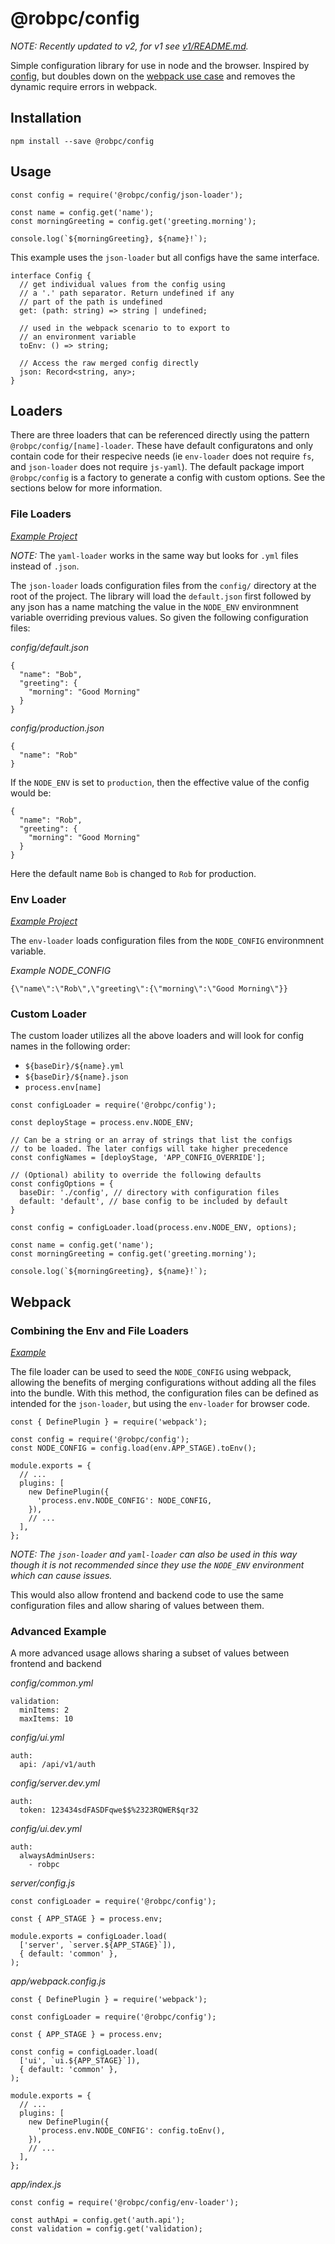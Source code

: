 # @robpc/config

_NOTE: Recently updated to v2, for v1 see [v1/README.md](https://github.com/robpc/config/blob/v1/README.md)._

Simple configuration library for use in node and the browser. Inspired by [config](https://github.com/lorenwest/node-config), but doubles down on the [webpack use case](https://github.com/lorenwest/node-config/wiki/Webpack-Usage) and removes the dynamic require errors in webpack.

## Installation

    npm install --save @robpc/config

## Usage

    const config = require('@robpc/config/json-loader');

    const name = config.get('name');
    const morningGreeting = config.get('greeting.morning');

    console.log(`${morningGreeting}, ${name}!`);

This example uses the `json-loader` but all configs have the same interface.

    interface Config {
      // get individual values from the config using
      // a '.' path separator. Return undefined if any
      // part of the path is undefined
      get: (path: string) => string | undefined;

      // used in the webpack scenario to to export to
      // an environment variable
      toEnv: () => string;

      // Access the raw merged config directly
      json: Record<string, any>;
    }

## Loaders

There are three loaders that can be referenced directly using the pattern `@robpc/config/[name]-loader`. These have default configuratons and only contain code for their respecive needs (ie `env-loader` does not require `fs`, and `json-loader` does not require `js-yaml`). The default package import `@robpc/config` is a factory to generate a config with custom options. See the sections below for more information.

### File Loaders

_[Example Project](examples/node)_

_NOTE:_ The `yaml-loader` works in the same way but looks for `.yml` files instead of `.json`.

The `json-loader` loads configuration files from the `config/` directory at the root of the project. The library will load the `default.json` first followed by any json has a name matching the value in the `NODE_ENV` environmnent variable overriding previous values. So given the following configuration files:

_config/default.json_

    {
      "name": "Bob",
      "greeting": {
        "morning": "Good Morning"
      }
    }

_config/production.json_

    {
      "name": "Rob"
    }

If the `NODE_ENV` is set to `production`, then the effective value of the config would be:

    {
      "name": "Rob",
      "greeting": {
        "morning": "Good Morning"
      }
    }

Here the default name `Bob` is changed to `Rob` for production.

### Env Loader

_[Example Project](examples/browser)_

The `env-loader` loads configuration files from the `NODE_CONFIG` environmnent variable.

_Example NODE_CONFIG_

    {\"name\":\"Rob\",\"greeting\":{\"morning\":\"Good Morning\"}}

### Custom Loader

The custom loader utilizes all the above loaders and will look for config names
in the following order:

* `${baseDir}/${name}.yml`
* `${baseDir}/${name}.json`
* `process.env[name]`

```
const configLoader = require('@robpc/config');

const deployStage = process.env.NODE_ENV;

// Can be a string or an array of strings that list the configs
// to be loaded. The later configs will take higher precedence
const configNames = [deployStage, 'APP_CONFIG_OVERRIDE'];

// (Optional) ability to override the following defaults
const configOptions = {
  baseDir: './config', // directory with configuration files
  default: 'default', // base config to be included by default
}

const config = configLoader.load(process.env.NODE_ENV, options);

const name = config.get('name');
const morningGreeting = config.get('greeting.morning');

console.log(`${morningGreeting}, ${name}!`);
```

## Webpack

### Combining the Env and File Loaders

_[Example](examples/browser/webpack.config.js)_

The file loader can be used to seed the `NODE_CONFIG` using webpack, allowing the benefits of merging configurations without adding all the files into the bundle. With this method, the configuration files can be defined as intended for the `json-loader`, but using the `env-loader` for browser code.

    const { DefinePlugin } = require('webpack');

    const config = require('@robpc/config');
    const NODE_CONFIG = config.load(env.APP_STAGE).toEnv();

    module.exports = {
      // ...
      plugins: [
        new DefinePlugin({
          'process.env.NODE_CONFIG': NODE_CONFIG,
        }),
        // ...
      ],
    };

_NOTE: The `json-loader` and `yaml-loader` can also be used in this way though it is not
recommended since they use the `NODE_ENV` environment which can cause issues._

This would also allow frontend and backend code to use the same configuration files and allow sharing of values between them.

### Advanced Example

A more advanced usage allows sharing a subset of values between frontend and backend

_config/common.yml_

    validation:
      minItems: 2
      maxItems: 10

_config/ui.yml_

    auth:
      api: /api/v1/auth

_config/server.dev.yml_

    auth:
      token: 123434sdFASDFqwe$$%2323RQWER$qr32

_config/ui.dev.yml_

    auth:
      alwaysAdminUsers:
        - robpc

_server/config.js_

    const configLoader = require('@robpc/config');

    const { APP_STAGE } = process.env;

    module.exports = configLoader.load(
      ['server', `server.${APP_STAGE}`]),
      { default: 'common' },
    );

_app/webpack.config.js_

    const { DefinePlugin } = require('webpack');

    const configLoader = require('@robpc/config');

    const { APP_STAGE } = process.env;

    const config = configLoader.load(
      ['ui', `ui.${APP_STAGE}`]),
      { default: 'common' },
    );

    module.exports = {
      // ...
      plugins: [
        new DefinePlugin({
          'process.env.NODE_CONFIG': config.toEnv(),
        }),
        // ...
      ],
    };

_app/index.js_

    const config = require('@robpc/config/env-loader');

    const authApi = config.get('auth.api');
    const validation = config.get('validation);
